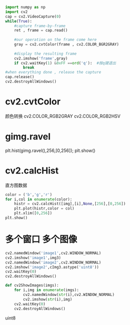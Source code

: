 ```python
import numpy as np
import cv2
cap = cv2.VideoCapture(0)
while(True):
    #capture frame-by-frame
    ret , frame = cap.read()
    
    #our operation on the frame come here
    gray = cv2.cvtColor(frame , cv2.COLOR_BGR2GRAY)
    
    #display the resulting frame
    cv2.imshow('frame',gray)
    if cv2.waitKey(1) &0xFF ==ord('q'):  #按q键退出
        break
#when everything done , release the capture
cap.release()
cv2.destroyAllWindows()
```

# cv2.cvtColor
颜色转换
cv2.COLOR_RGB2GRAY
cv2.COLOR_RGB2HSV

# gimg.ravel
plt.hist(gimg.ravel(),256,[0,256]); plt.show()

# cv2.calcHist
直方图数据
```python
color = ('b','g','r')
for i,col in enumerate(color):
    histr = cv2.calcHist([img],[i],None,[256],[0,256])
    plt.plot(histr,color = col)
    plt.xlim([0,256])
plt.show()
```


# 多个窗口 多个图像
```python
cv2.namedWindow('image1',cv2.WINDOW_NORMAL)
cv2.imshow('image1',img3)
cv2.namedWindow('image2',cv2.WINDOW_NORMAL)
cv2.imshow('image2',cImg3.astype('uint8'))
cv2.waitKey(0)
cv2.destroyAllWindows()
```


```python
def cv2ShowImages(imgs):
    for i,img in enumerate(imgs):
        cv2.namedWindow(str(i),cv2.WINDOW_NORMAL)
        cv2.imshow(str(i),img)
    cv2.waitKey(0)
    cv2.destroyAllWindows()
```


uint8